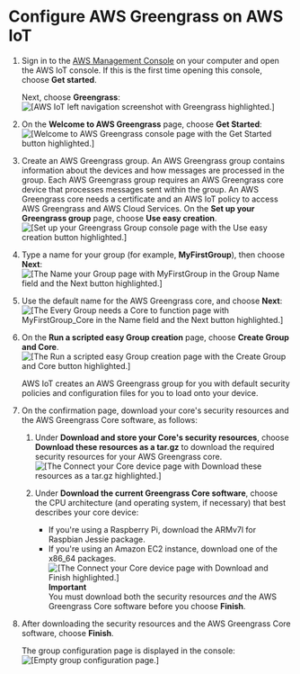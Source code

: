 # Configure AWS Greengrass on AWS IoT<a name="gg-config"></a>

1. Sign in to the [AWS Management Console](https://console.aws.amazon.com/) on your computer and open the AWS IoT console\. If this is the first time opening this console, choose **Get started**\. 

   Next, choose **Greengrass**:  
![\[AWS IoT left navigation screenshot with Greengrass highlighted.\]](http://docs.aws.amazon.com/greengrass/latest/developerguide/images/gg-get-started-003.png)

1. On the **Welcome to AWS Greengrass** page, choose **Get Started**:  
![\[Welcome to AWS Greengrass console page with the Get Started button highlighted.\]](http://docs.aws.amazon.com/greengrass/latest/developerguide/images/gg-get-started-004.png)

1. Create an AWS Greengrass group\. An AWS Greengrass group contains information about the devices and how messages are processed in the group\. Each AWS Greengrass group requires an AWS Greengrass core device that processes messages sent within the group\. An AWS Greengrass core needs a certificate and an AWS IoT policy to access AWS Greengrass and AWS Cloud Services\. On the **Set up your Greengrass group** page, choose **Use easy creation**\.  
![\[Set up your Greengrass Group console page with the Use easy creation button highlighted.\]](http://docs.aws.amazon.com/greengrass/latest/developerguide/images/gg-get-started-005.png)

1. Type a name for your group \(for example, **MyFirstGroup**\), then choose **Next**:  
![\[The Name your Group page with MyFirstGroup in the Group Name field and the Next button highlighted.\]](http://docs.aws.amazon.com/greengrass/latest/developerguide/images/gg-get-started-006.png)

1. Use the default name for the AWS Greengrass core, and choose **Next**:  
![\[The Every Group needs a Core to function page with MyFirstGroup_Core in the Name field and the Next button highlighted.\]](http://docs.aws.amazon.com/greengrass/latest/developerguide/images/gg-get-started-007.png)

1. On the **Run a scripted easy Group creation** page, choose **Create Group and Core**\.  
![\[The Run a scripted easy Group creation page with the Create Group and Core button highlighted.\]](http://docs.aws.amazon.com/greengrass/latest/developerguide/images/gg-get-started-008.png)

   AWS IoT creates an AWS Greengrass group for you with default security policies and configuration files for you to load onto your device\.

1. <a name="gg-core-download"></a>On the confirmation page, download your core's security resources and the AWS Greengrass Core software, as follows:

   1. Under **Download and store your Core's security resources**, choose **Download these resources as a tar\.gz** to download the required security resources for your AWS Greengrass core\.  
![\[The Connect your Core device page with Download these resources as a tar.gz highlighted.\]](http://docs.aws.amazon.com/greengrass/latest/developerguide/images/gg-get-started-009.png)

   1. Under **Download the current Greengrass Core software**, choose the CPU architecture \(and operating system, if necessary\) that best describes your core device:
      + If you're using a Raspberry Pi, download the ARMv7l for Raspbian Jessie package\.
      + If you're using an Amazon EC2 instance, download one of the x86\_64 packages\.  
![\[The Connect your Core device page with Download and Finish highlighted.\]](http://docs.aws.amazon.com/greengrass/latest/developerguide/images/gg-get-started-009.1.png)
**Important**  
You must download both the security resources *and* the AWS Greengrass Core software before you choose **Finish**\.

1. After downloading the security resources and the AWS Greengrass Core software, choose **Finish**\.

   The group configuration page is displayed in the console:  
![\[Empty group configuration page.\]](http://docs.aws.amazon.com/greengrass/latest/developerguide/images/gg-get-started-009.2.png)